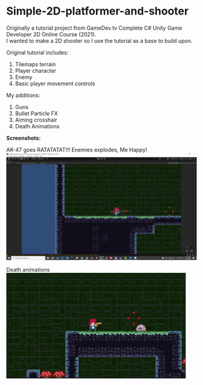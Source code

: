 # Simple-2D-platformer-and-shooter

<p>Originally a tutorial project from GameDev.tv Complete C# Unity Game Developer 2D Online Course (2021). <br>
I wanted to make a 2D shooter so I use the tutorial as a base to build upon. </p>

<p>Original tutorial includes:</p>
<ol>
  <li> Tilemaps terrain </li>
  <li> Player character </li>
  <li> Enemy </li>
  <li> Basic player movement controls </li>
</ol>

<p>My additions:</p>
<ol>
  <li> Guns </li>
  <li> Bullet Particle FX </li>
  <li> Aiming crosshair </li>
  <li> Death Animations </li>
</ol>

<p>
<b> Screenshots: </b>
<br>

AK-47 goes RATATATAT!!! Enemies explodes, Me Happy!
<br>
![image](image/fae95ce50beb3ec098d77a14a01aeb3cebabfce3.gif)

Death animations
<br>
![image](image/dismemberment.gif)
</p>
